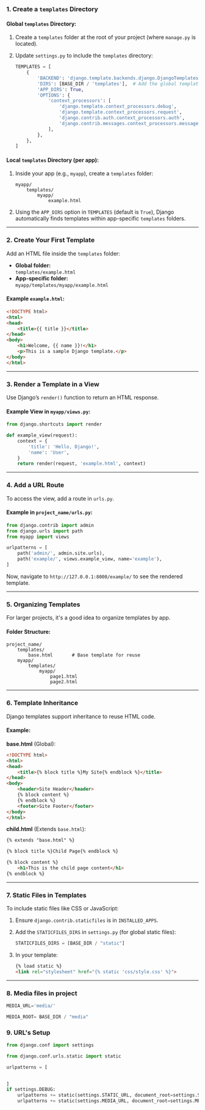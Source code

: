 

### 1. **Create a `templates` Directory**

#### Global `templates` Directory:

1. Create a `templates` folder at the root of your project (where `manage.py` is located).
2. Update `settings.py` to include the `templates` directory:
    
    ```python
    TEMPLATES = [
        {
            'BACKEND': 'django.template.backends.django.DjangoTemplates',
            'DIRS': [BASE_DIR / 'templates'],  # Add the global templates folder
            'APP_DIRS': True,
            'OPTIONS': {
                'context_processors': [
                    'django.template.context_processors.debug',
                    'django.template.context_processors.request',
                    'django.contrib.auth.context_processors.auth',
                    'django.contrib.messages.context_processors.messages',
                ],
            },
        },
    ]
    ```
    

#### Local `templates` Directory (per app):

1. Inside your app (e.g., `myapp`), create a `templates` folder:
    
    ```
    myapp/
        templates/
            myapp/
                example.html
    ```
    
2. Using the `APP_DIRS` option in `TEMPLATES` (default is `True`), Django automatically finds templates within app-specific `templates` folders.

---

### 2. **Create Your First Template**

Add an HTML file inside the `templates` folder:

- **Global folder:**  
    `templates/example.html`
- **App-specific folder:**  
    `myapp/templates/myapp/example.html`

#### Example `example.html`:

```html
<!DOCTYPE html>
<html>
<head>
    <title>{{ title }}</title>
</head>
<body>
    <h1>Welcome, {{ name }}!</h1>
    <p>This is a sample Django template.</p>
</body>
</html>
```

---

### 3. **Render a Template in a View**

Use Django’s `render()` function to return an HTML response.

#### Example View in `myapp/views.py`:

```python
from django.shortcuts import render

def example_view(request):
    context = {
        'title': 'Hello, Django!',
        'name': 'User',
    }
    return render(request, 'example.html', context)
```

---

### 4. **Add a URL Route**

To access the view, add a route in `urls.py`.

#### Example in `project_name/urls.py`:

```python
from django.contrib import admin
from django.urls import path
from myapp import views

urlpatterns = [
    path('admin/', admin.site.urls),
    path('example/', views.example_view, name='example'),
]
```

Now, navigate to `http://127.0.0.1:8000/example/` to see the rendered template.

---

### 5. **Organizing Templates**

For larger projects, it's a good idea to organize templates by app.

#### Folder Structure:

```
project_name/
    templates/
        base.html       # Base template for reuse
    myapp/
        templates/
            myapp/
                page1.html
                page2.html
```

---

### 6. **Template Inheritance**

Django templates support inheritance to reuse HTML code.

#### Example:

**base.html** (Global):

```html
<!DOCTYPE html>
<html>
<head>
    <title>{% block title %}My Site{% endblock %}</title>
</head>
<body>
    <header>Site Header</header>
    {% block content %}
    {% endblock %}
    <footer>Site Footer</footer>
</body>
</html>
```

**child.html** (Extends `base.html`):

```html
{% extends "base.html" %}

{% block title %}Child Page{% endblock %}

{% block content %}
    <h1>This is the child page content</h1>
{% endblock %}
```

---

### 7. **Static Files in Templates**

To include static files like CSS or JavaScript:

1. Ensure `django.contrib.staticfiles` is in `INSTALLED_APPS`.
2. Add the `STATICFILES_DIRS` in `settings.py` (for global static files):
    
    ```python
    STATICFILES_DIRS = [BASE_DIR / "static"]
    ```
    
3. In your template:
    
    ```html
    {% load static %}
    <link rel="stylesheet" href="{% static 'css/style.css' %}">
    ```
    

---

### 8.  Media files in project

```python
MEDIA_URL='media/'

MEDIA_ROOT= BASE_DIR / "media"
```


### 9. URL's Setup

```python
from django.conf import settings

from django.conf.urls.static import static

urlpatterns = [

   
]
if settings.DEBUG:
    urlpatterns += static(settings.STATIC_URL, document_root=settings.STATIC_ROOT)
    urlpatterns += static(settings.MEDIA_URL, document_root=settings.MEDIA_ROOT)
```